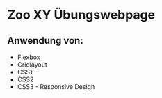 # Zoo XY Übungswebpage

## Anwendung von:
* Flexbox
* Gridlayout
* CSS1
* CSS2
* CSS3 - Responsive Design
